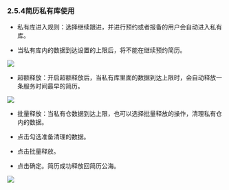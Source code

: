 ### 2.5.4简历私有库使用

* 私有库进入规则：选择继续跟进，并进行预约或者报备的用户会自动进入私有库。

* 当私有库内的数据到达设置的上限后，将不能在继续预约简历。

![](https://images-cdn.shimo.im/Yk9lK4D77lcs3CJK/image.png!thumbnail)

* 超额释放：开启超额释放后，当私有库里面的数据到达上限时，会自动释放一条服务时间最早的简历。

![](https://images-cdn.shimo.im/jQO6erruCK8Zc05Q/image.png!thumbnail)

* 批量释放：当私有仓数据到达上限，也可以选择批量释放的操作，清理私有仓内的数据。

* 点击勾选准备清理的数据。

* 点击批量释放。

* 点击确定。简历成功释放回简历公海。

![](https://images-cdn.shimo.im/UGBUCJHTem4rW7N2/image.png!thumbnail)

